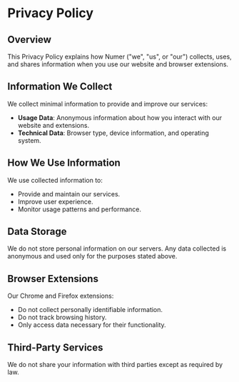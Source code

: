 # Privacy Policy

## Overview
This Privacy Policy explains how Numer ("we", "us", or "our") collects, uses, and shares information when you use our website and browser extensions.

## Information We Collect
We collect minimal information to provide and improve our services:

- **Usage Data**: Anonymous information about how you interact with our website and extensions.
- **Technical Data**: Browser type, device information, and operating system.

## How We Use Information
We use collected information to:
- Provide and maintain our services.
- Improve user experience.
- Monitor usage patterns and performance.

## Data Storage
We do not store personal information on our servers. Any data collected is anonymous and used only for the purposes stated above.

## Browser Extensions
Our Chrome and Firefox extensions:
- Do not collect personally identifiable information.
- Do not track browsing history.
- Only access data necessary for their functionality.

## Third-Party Services
We do not share your information with third parties except as required by law.